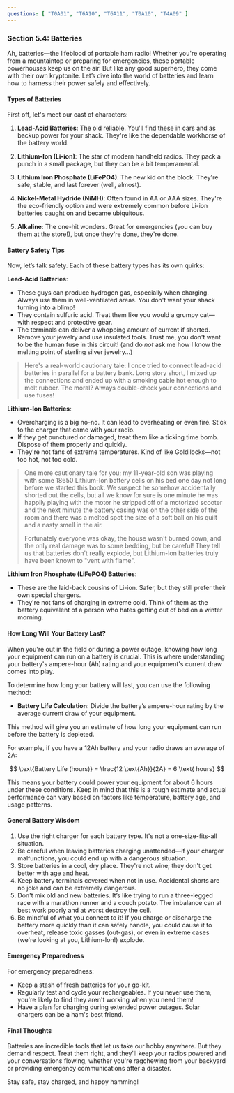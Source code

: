 ```yaml
---
questions: [ "T0A01", "T6A10", "T6A11", "T0A10", "T4A09" ]
---
```


### Section 5.4: Batteries

Ah, batteries—the lifeblood of portable ham radio! Whether you're operating from a mountaintop or preparing for emergencies, these portable powerhouses keep us on the air. But like any good superhero, they come with their own kryptonite. Let’s dive into the world of batteries and learn how to harness their power safely and effectively.

#### Types of Batteries

First off, let's meet our cast of characters:

1. **Lead-Acid Batteries**: The old reliable. You'll find these in cars and as backup power for your shack. They're like the dependable workhorse of the battery world.
   
2. **Lithium-Ion (Li-ion)**: The star of modern handheld radios. They pack a punch in a small package, but they can be a bit temperamental.
   
3. **Lithium Iron Phosphate (LiFePO4)**: The new kid on the block. They're safe, stable, and last forever (well, almost).
   
4. **Nickel-Metal Hydride (NiMH)**: Often found in AA or AAA sizes. They're the eco-friendly option and were extremely common before Li-ion batteries caught on and became ubiquitous.
   
5. **Alkaline**: The one-hit wonders. Great for emergencies (you can buy them at the store!), but once they're done, they're done.

#### Battery Safety Tips

Now, let’s talk safety. Each of these battery types has its own quirks:

**Lead-Acid Batteries**:
- These guys can produce hydrogen gas, especially when charging. Always use them in well-ventilated areas. You don't want your shack turning into a blimp!
- They contain sulfuric acid. Treat them like you would a grumpy cat—with respect and protective gear.
- The terminals can deliver a whopping amount of current if shorted. Remove your jewelry and use insulated tools. Trust me, you don't want to be the human fuse in this circuit! (and do *not* ask me how I know the melting point of sterling silver jewelry...) 

> Here's a real-world cautionary tale: I once tried to connect lead-acid batteries in parallel for a battery bank. Long story short, I mixed up the connections and ended up with a smoking cable hot enough to melt rubber. The moral? Always double-check your connections and use fuses!

**Lithium-Ion Batteries**:
- Overcharging is a big no-no. It can lead to overheating or even fire. Stick to the charger that came with your radio.
- If they get punctured or damaged, treat them like a ticking time bomb. Dispose of them properly and quickly.
- They're not fans of extreme temperatures. Kind of like Goldilocks—not too hot, not too cold.

> One more cautionary tale for you; my 11-year-old son was playing with some 18650 Lithium-Ion battery cells on his bed one day not long before we started this book. We suspect he somehow accidentally shorted out the cells, but all we know for sure is one minute he was happily playing with the motor he stripped off of a motorized scooter and the next minute the battery casing was on the other side of the room and there was a melted spot the size of a soft ball on his quilt and a nasty smell in the air.
> 
> Fortunately everyone was okay, the house wasn't burned down, and the only real damage was to some bedding, but be careful! They tell us that batteries don't really explode, but Lithium-Ion batteries truly have been known to "vent with flame".


**Lithium Iron Phosphate (LiFePO4) Batteries**:
- These are the laid-back cousins of Li-ion. Safer, but they still prefer their own special chargers.
- They're not fans of charging in extreme cold. Think of them as the battery equivalent of a person who hates getting out of bed on a winter morning.

#### How Long Will Your Battery Last?

When you're out in the field or during a power outage, knowing how long your equipment can run on a battery is crucial. This is where understanding your battery's ampere-hour (Ah) rating and your equipment's current draw comes into play.

To determine how long your battery will last, you can use the following method:

- **Battery Life Calculation**: Divide the battery’s ampere-hour rating by the average current draw of your equipment.

This method will give you an estimate of how long your equipment can run before the battery is depleted. 

For example, if you have a 12Ah battery and your radio draws an average of 2A:

$$
\text{Battery Life (hours)} = \frac{12 \text{Ah}}{2A} = 6 \text{ hours}
$$

This means your battery could power your equipment for about 6 hours under these conditions. Keep in mind that this is a rough estimate and actual performance can vary based on factors like temperature, battery age, and usage patterns.

#### General Battery Wisdom

1. Use the right charger for each battery type. It's not a one-size-fits-all situation.
2. Be careful when leaving batteries charging unattended—if your charger malfunctions, you could end up with a dangerous situation.
3. Store batteries in a cool, dry place. They're not wine; they don't get better with age and heat.
4. Keep battery terminals covered when not in use. Accidental shorts are no joke and can be extremely dangerous.
5. Don't mix old and new batteries. It’s like trying to run a three-legged race with a marathon runner and a couch potato. The imbalance can at best work poorly and at worst destroy the cell.
6. Be mindful of what you connect to it! If you charge or discharge the battery more quickly than it can safely handle, you could cause it to overheat, release toxic gasses (out-gas), or even in extreme cases (we're looking at you, Lithium-Ion!) explode.

#### Emergency Preparedness

For emergency preparedness:

- Keep a stash of fresh batteries for your go-kit.
- Regularly test and cycle your rechargeables. If you never use them, you're likely to find they aren't working when you need them!
- Have a plan for charging during extended power outages. Solar chargers can be a ham's best friend.

#### Final Thoughts

Batteries are incredible tools that let us take our hobby anywhere. But they demand respect. Treat them right, and they'll keep your radios powered and your conversations flowing, whether you're ragchewing from your backyard or providing emergency communications after a disaster.

Stay safe, stay charged, and happy hamming!
